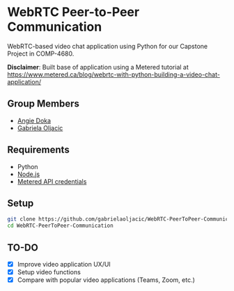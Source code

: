 # WebRTC Peer-to-Peer Communication

WebRTC-based video chat application using Python for our Capstone Project in COMP-4680.

**Disclaimer**: Built base of application using a Metered tutorial at https://www.metered.ca/blog/webrtc-with-python-building-a-video-chat-application/

## Group Members

- [Angie Doka](https://github.com/angiedoka)
- [Gabriela Oljacic](https://github.com/gabrielaoljacic)

## Requirements

- Python
- [Node.js](https://nodejs.org/en/download)
- [Metered API credentials](https://dashboard.metered.ca/signup)

## Setup

```bash
git clone https://github.com/gabrielaoljacic/WebRTC-PeerToPeer-Communication.git
cd WebRTC-PeerToPeer-Communication
```

## TO-DO

- [x] Improve video application UX/UI
- [x] Setup video functions
- [x] Compare with popular video applications (Teams, Zoom, etc.)
